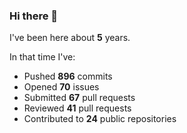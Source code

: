 ### Hi there 👋

I've been here about **5** years.

In that time I've:

- Pushed **896** commits
- Opened **70** issues
- Submitted **67** pull requests
- Reviewed **41** pull requests
- Contributed to **24** public repositories

<!-- ![My scrobbles](https://lastfm-recently-played.vercel.app/api?user=dotdub) -->
